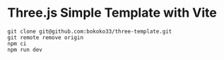 # Three.js Simple Template with Vite

```
git clone git@github.com:bokoko33/three-template.git
git remote remove origin
npm ci
npm run dev
```
